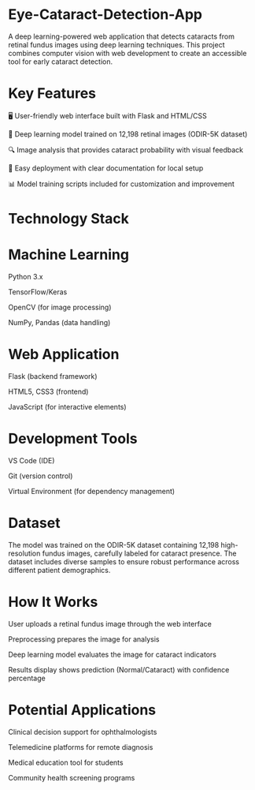 # Eye-Cataract-Detection-App
A deep learning-powered web application that detects cataracts from retinal fundus images using deep learning techniques. This project combines computer vision with web development to create an accessible tool for early cataract detection.

# Key Features
🖥️ User-friendly web interface built with Flask and HTML/CSS

🧠 Deep learning model trained on 12,198 retinal images (ODIR-5K dataset)

🔍 Image analysis that provides cataract probability with visual feedback

🚀 Easy deployment with clear documentation for local setup

📊 Model training scripts included for customization and improvement

# Technology Stack

# Machine Learning
Python 3.x

TensorFlow/Keras

OpenCV (for image processing)

NumPy, Pandas (data handling)

# Web Application
Flask (backend framework)

HTML5, CSS3 (frontend)

JavaScript (for interactive elements)

# Development Tools
VS Code (IDE)

Git (version control)

Virtual Environment (for dependency management)

# Dataset
The model was trained on the ODIR-5K dataset containing 12,198 high-resolution fundus images, carefully labeled for cataract presence. The dataset includes diverse samples to ensure robust performance across different patient demographics.

# How It Works
User uploads a retinal fundus image through the web interface

Preprocessing prepares the image for analysis

Deep learning model evaluates the image for cataract indicators

Results display shows prediction (Normal/Cataract) with confidence percentage

# Potential Applications
Clinical decision support for ophthalmologists

Telemedicine platforms for remote diagnosis

Medical education tool for students

Community health screening programs
